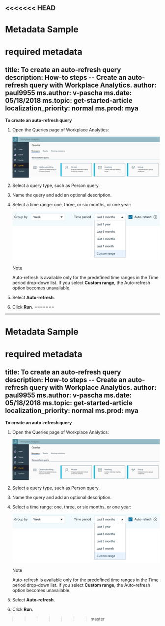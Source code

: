 <<<<<<< HEAD
---
# Metadata Sample
# required metadata

title: To create an auto-refresh query
description: How-to steps -- Create an auto-refresh query with Workplace Analytics. 
author: paul9955
ms.author: v-pascha
ms.date: 05/18/2018
ms.topic: get-started-article
localization_priority: normal 
ms.prod: mya
---

**To create an auto-refresh query**

1. Open the Queries page of Workplace Analytics:

   <img src="../Images/WpA/Tutorials/Queries-page.png" alt="Queries page of Workplace Analytics">

2. Select a query type, such as Person query.

3. Name the query and add an optional description.

4. Select a time range: one, three, or six months, or one year:

    <img src="../Images/WpA/Tutorials/auto-refresh-query.png" alt="Setting auto-refresh for a Workplace Analytics query">

   > [!Note] 
   > Auto-refresh is available only for the predefined time ranges in the Time period drop-down list. If you select **Custom range**, the Auto-refresh option becomes unavailable.

5. Select **Auto-refresh**. 

6. Click **Run**. 
=======
---
# Metadata Sample
# required metadata

title: To create an auto-refresh query
description: How-to steps -- Create an auto-refresh query with Workplace Analytics. 
author: paul9955
ms.author: v-pascha
ms.date: 05/18/2018
ms.topic: get-started-article
localization_priority: normal 
ms.prod: mya
---

**To create an auto-refresh query**

1. Open the Queries page of Workplace Analytics:

   <img src="../Images/WpA/Tutorials/Queries-page.png" alt="Queries page of Workplace Analytics">

2. Select a query type, such as Person query.

3. Name the query and add an optional description.

4. Select a time range: one, three, or six months, or one year:

    <img src="../Images/WpA/Tutorials/auto-refresh-query.png" alt="Setting auto-refresh for a Workplace Analytics query">

   > [!Note] 
   > Auto-refresh is available only for the predefined time ranges in the Time period drop-down list. If you select **Custom range**, the Auto-refresh option becomes unavailable.

5. Select **Auto-refresh**. 

6. Click **Run**. 
>>>>>>> master
